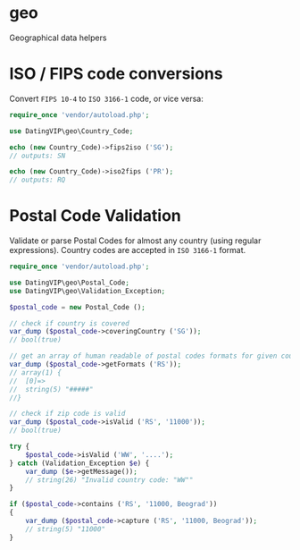geo
===

Geographical data helpers

ISO / FIPS code conversions
===========================

Convert `FIPS 10-4` to `ISO 3166-1` code, or vice versa:

```php
require_once 'vendor/autoload.php';

use DatingVIP\geo\Country_Code;

echo (new Country_Code)->fips2iso ('SG');
// outputs: SN

echo (new Country_Code)->iso2fips ('PR');
// outputs: RQ
```

Postal Code Validation
======================

Validate or parse Postal Codes for almost any country (using regular expressions).
Country codes are accepted in `ISO 3166-1` format.

```php
require_once 'vendor/autoload.php';

use DatingVIP\geo\Postal_Code;
use DatingVIP\geo\Validation_Exception;

$postal_code = new Postal_Code ();

// check if country is covered
var_dump ($postal_code->coveringCountry ('SG'));
// bool(true)

// get an array of human readable of postal codes formats for given country
var_dump ($postal_code->getFormats ('RS'));
// array(1) {
//  [0]=>
//  string(5) "#####"
//}

// check if zip code is valid
var_dump ($postal_code->isValid ('RS', '11000'));
// bool(true)

try {
	$postal_code->isValid ('WW', '....');
} catch (Validation_Exception $e) {
	var_dump ($e->getMessage());
	// string(26) "Invalid country code: "WW""
}

if ($postal_code->contains ('RS', '11000, Beograd'))
{
	var_dump ($postal_code->capture ('RS', '11000, Beograd'));
	// string(5) "11000"
}
```